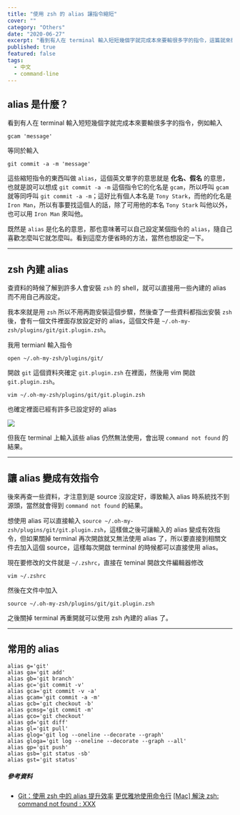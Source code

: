 ```yaml
---
title: "使用 zsh 的 alias 讓指令縮短"
cover: ""
category: "Others"
date: "2020-06-27"
excerpt: "看到有人在 terminal 輸入短短幾個字就完成本來要輸很多字的指令，這篇就來研究一下怎麼達到這樣的效果。"
published: true
featured: false
tags:
  - 中文
  - command-line
---
```


## alias 是什麼？

看到有人在 terminal 輸入短短幾個字就完成本來要輸很多字的指令，例如輸入

```
gcam 'message'
```

等同於輸入

```
git commit -a -m 'message'
```

這些縮短指令的東西叫做 `alias`，這個英文單字的意思就是 **化名、假名** 的意思，也就是說可以想成 `git commit -a -m` 這個指令它的化名是 `gcam`，所以呼叫 `gcam` 就等同呼叫 `git commit -a -m`；這好比有個人本名是 `Tony Stark`，而他的化名是 `Iron Man`，所以有事要找這個人的話，除了可用他的本名 `Tony Stark` 叫他以外，也可以用 `Iron Man` 來叫他。

既然是 `alias` 是化名的意思，那也意味著可以自己設定某個指令的 `alias`，隨自己喜歡怎麼叫它就怎麼叫。看到這麼方便省時的方法，當然也想設定一下。

---

## zsh 內建 alias

查資料的時候了解到許多人會安裝 `zsh` 的 shell，就可以直接用一些內建的 alias 而不用自己再設定。

我本來就是用 `zsh` 所以不用再跑安裝這個步驟，然後查了一些資料都指出安裝 `zsh` 後，會有一個文件裡面存放設定好的 alias，這個文件是 `~/.oh-my-zsh/plugins/git/git.plugin.zsh`。

我用 termianl 輸入指令

```
open ~/.oh-my-zsh/plugins/git/
```

開啟 `git` 這個資料夾確定 `git.plugin.zsh` 在裡面，然後用 vim 開啟 `git.plugin.zsh`。

```
vim ~/.oh-my-zsh/plugins/git/git.plugin.zsh
```

也確定裡面已經有許多已設定好的 alias

![](https://i.imgur.com/vhjzuCs.png)

但我在 terminal 上輸入該些 alias 仍然無法使用，會出現 `command not found` 的結果。

---

## 讓 alias 變成有效指令

後來再查一些資料，才注意到是 source 沒設定好，導致輸入 alias 時系統找不到源頭，當然就會得到 `command not found` 的結果。

想使用 alias 可以直接輸入 `source ~/.oh-my-zsh/plugins/git/git.plugin.zsh`，這樣做之後可讓輸入的 alias 變成有效指令，但如果關掉 terminal 再次開啟就又無法使用 alias 了，所以要直接到相關文件去加入這個 source，這樣每次開啟 terminal 的時候都可以直接使用 alias。

現在要修改的文件就是 `~/.zshrc`，直接在 teminal 開啟文件編輯器修改

```
vim ~/.zshrc
```

然後在文件中加入

```
source ~/.oh-my-zsh/plugins/git/git.plugin.zsh
```

之後關掉 terminal 再重開就可以使用 zsh 內建的 alias 了。

---

## 常用的 alias

```
alias g='git'
alias ga='git add'
alias gb='git branch'
alias gc='git commit -v'
alias gca='git commit -v -a'
alias gcam='git commit -a -m'
alias gcb='git checkout -b'
alias gcmsg='git commit -m'
alias gco='git checkout'
alias gd='git diff'
alias gl='git pull'
alias glog='git log --oneline --decorate --graph'
alias gloga='git log --oneline --decorate --graph --all'
alias gp='git push'
alias gsb='git status -sb'
alias gst='git status'
```

##### 參考資料

- [Git：使用 zsh 中的 alias 提升效率](https://www.letianbiji.com/git/git-zsh-alias.html)
  [更优雅地使用命令行](https://www.cnblogs.com/xiaohuochai/p/12169113.html)
  [[Mac] 解決 zsh: command not found : XXX](https://medium.com/@frank.yylin/mac-%E8%A7%A3%E6%B1%BA-zsh-command-not-found-xxx-b526b31429f4)
